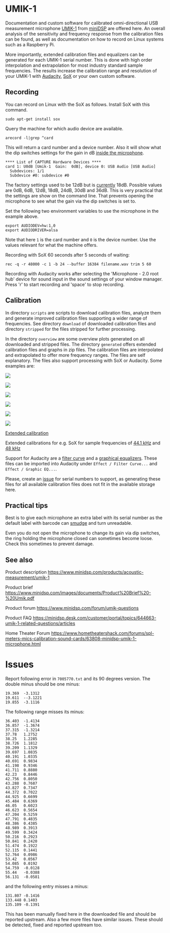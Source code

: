 # UMIK-1

Documentation and custom software for calibrated omni-directional USB measurement
microphone [UMIK-1](https://minidsp.com/products/acoustic-measurement/umik-1)
from [miniDSP](https://minidsp.com) are offered here. An overall analysis of the
sensitivity and frequency response from the calibration files can be found, as
well as documentation on how to record on Linux systems such as a Raspberry Pi.

More importantly, extended calibration files and equalizers can be generated for
each UMIK-1 serial number. This is done with high order interpolation and
extrapolation for most industry standard sample frequencies. The results
increase the calibration range and resolution of your UMIK-1 with
[Audacity](https://audacityteam.org), [SoX](http://sox.sourceforge.net) or your
own custom software.

## Recording

You can record on Linux with the SoX as follows. Install SoX with this command.

    sudo apt-get install sox

Query the machine for which audio device are available.

    arecord -l|grep ^card

This will return a card number and a device number. Also it will show what the
dip switches settings for the gain in dB
[inside the microphone](https://www.minidsp.com/forum/umik-questions/9249-umik-new-pcb-installation-question).

    **** List of CAPTURE Hardware Devices ****
    card 1: U0dB [Umik-1  Gain:  0dB], device 0: USB Audio [USB Audio]
      Subdevices: 1/1
      Subdevice #0: subdevice #0

The factory settings used to be 12dB but is
[currently](https://www.minidsp.com/forum/umik-questions/10285-umik-1-standard-factory-gain)
18dB. Possible values are 0dB, 6dB, 12dB, 18dB, 24dB, 30dB and 36dB. This is
very practical that the settings are show on the command line. That prevents
opening the microphone to see what the gain via the dip switches is set to.

Set the following two environment variables to use the microphone in the
example above.

    export AUDIODEV=hw:1,0
    export AUDIODRIVER=alsa

Note that here `1` is the card number and `0` is the device number. Use the
values relevant for what the machine offers.

Recording with SoX 60 seconds after 5 seconds of waiting:

    rec -q -r 48000 -c 1 -b 24 --buffer 16384 filename.wav trim 5 60

Recording with Audacity works after selecting the 'Microphone - 2.0 root hub'
device for sound input in the sound settings of your window manager. Press 'r'
to start recording and 'space' to stop recording.

## Calibration

In directory `scripts` are scripts to download calibration files, analyze them
and generate improved calibration files supporting a wider range of frequencies.
See directory `download` of downloaded calibration files and directory `stripped`
for the files stripped for further processing.

In the directory `overview` are some overview plots generated on all downloaded
and stripped files. The directory `generated` offers extended calibration files
and graphs in zip files. The calibration files are interpolated and
extrapolated to offer more frequency ranges. The files are self explanatory.
The files also support processing with SoX or Audacity. Some examples are:

![](example/7009115-fit-response.png)

![](example/7009115-fit-sampled-response.png)

![](example/7009115-fit-after.png)

![](example/7009115-fit-after-zoom.png)

![](example/7009115-fit-before.png)

![](example/7009115-fit-before-zoom.png)

[Extended calibration](example/7009115-fit-response.tsv)

Extended calibrations for e.g. SoX for sample frequencies of
[44.1 kHz](example/7009115-fit-sampled-response-44100.xml) and
[48 kHz](example/7009115-fit-sampled-response-48000.xml)

Support for Audacity are a
[filter curve](example/7009115-fit-audacity-filter-curve.txt) and
a [graphical equalizers](example/7009115-fit-audacity-graphical-equalizer.txt).
These files can be imported into Audacity under `Effect / Filter Curve...` and
`Effect / Graphic EQ...`.

Please, create an [issue](https://github.com/PanderMusubi/umik-1/issues) for
serial numbers to support, as generating these files for all available
calibration files does not fit in the available storage here.

## Practical tips

Best is to give each microphone an extra label with its serial number as the
default label with barcode can
[smudge](https://www.minidsp.com/forum/umik-questions/11202-labels-with-serial-numbers-smudge)
and turn unreadable.

Even you do not open the microphone to change its gain via dip switches, the
ring holding the microphone closed can sometimes become loose. Check this
sometimes to prevent damage.

## See also

Product description
https://www.minidsp.com/products/acoustic-measurement/umik-1

Product brief
https://www.minidsp.com/images/documents/Product%20Brief%20-%20Umik.pdf

Product forum
https://www.minidsp.com/forum/umik-questions

Product FAQ
https://minidsp.desk.com/customer/portal/topics/644663-umik-1-related-questions/articles

Home Theater Forum
https://www.hometheatershack.com/forums/spl-meters-mics-calibration-sound-cards/63808-minidsp-umik-1-microphone.html

# Issues

Report following error in `7005770.txt` and its 90 degrees version. The double
minus should be one minus:

    19.369	-3.1312
    19.611	--3.1221
    19.855	-3.1116

The following range misses its minus:

    36.403	-1.4134
    36.857	-1.3674
    37.315	-1.3214
    37.78	1.2752
    38.25	1.2285
    38.726	1.1812
    39.209	1.1329
    39.697	1.0835
    40.191	1.0335
    40.691	0.9834
    41.198	0.9346
    41.711	0.8880
    42.23	0.8446
    42.756	0.8050
    43.288	0.7687
    43.827	0.7347
    44.372	0.7022
    44.925	0.6699
    45.484	0.6369
    46.05	0.6023
    46.623	0.5654
    47.204	0.5259
    47.791	0.4835
    48.386	0.4385
    48.989	0.3913
    49.599	0.3424
    50.216	0.2923
    50.841	0.2420
    51.474	0.1922
    52.115	0.1441
    52.764	0.0986
    53.42	0.0567
    54.085	0.0192
    54.759	-0.0128
    55.44	-0.0388
    56.131	-0.0581

and the following entry misses a minus:

    131.807	-0.1416
    133.448	0.1403
    135.109	-0.1391

This has been manually fixed here in the downloaded file and should be reported
upstream. Also a few more files have similar issues. These should be detected,
fixed and reported upstream too.
